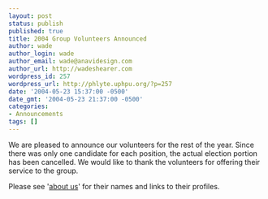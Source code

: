 ```yaml
---
layout: post
status: publish
published: true
title: 2004 Group Volunteers Announced
author: wade
author_login: wade
author_email: wade@anavidesign.com
author_url: http://wadeshearer.com
wordpress_id: 257
wordpress_url: http://phlyte.uphpu.org/?p=257
date: '2004-05-23 15:37:00 -0500'
date_gmt: '2004-05-23 21:37:00 -0500'
categories:
- Announcements
tags: []
---
```

<p>We are pleased to announce our volunteers for the rest of the year. Since there was only one candidate for each position, the actual election portion has been cancelled. We would like to thank the volunteers for offering their service to the group.</p>
<p>Please see '<a href="http://www.uphpu.org/staticpages/index.php?page=20040520232950120">about us</a>' for their names and links to their profiles.</p>

